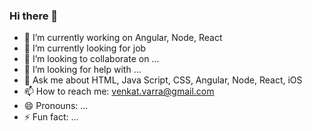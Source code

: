 ### Hi there 👋

<!--
**lohitakshith/lohitakshith** is a ✨ _special_ ✨ repository because its `README.md` (this file) appears on your GitHub profile.

Here are some ideas to get you started: -->

- 🔭 I’m currently working on Angular, Node, React
- 🌱 I’m currently looking for job
- 👯 I’m looking to collaborate on ...
- 🤔 I’m looking for help with ...
- 💬 Ask me about HTML, Java Script, CSS, Angular, Node, React, iOS
- 📫 How to reach me: venkat.varra@gmail.com
- 😄 Pronouns: ...
- ⚡ Fun fact: ...
